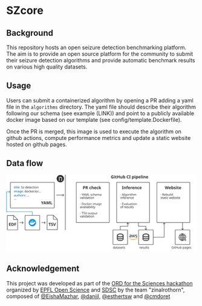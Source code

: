 # SZcore

## Background

This repository hosts an open seizure detection benchmarking platform.
The aim is to provide an open source platform for the community to submit their seizure detection algorithms and provide automatic benchmark results on various high quality datasets.

## Usage

Users can submit a containerized algorithm by opening a PR adding a yaml file in the `algorithms` directory. The yaml file should describe their algorithm following our schema (see example (LINK)) and point to a publicly available docker image based on our template (see config/template.Dockerfile).

Once the PR is merged, this image is used to execute the algorithm on github actions, compute performance metrics and update a static website hosted on github pages.

## Data flow

![overview](./doc/overview.svg)

## Acknowledgement

This project was developed as part of the [ORD for the Sciences hackathon](https://sdsc-hackathons.ch/) organized by [EPFL Open Science](https://www.epfl.ch/research/open-science/) and [SDSC](http://datascience.ch/) by the team "zinalrothorn", composed of [@EishaMazhar](https://github.com/EishaMazhar), [@danjjl](https://github.com/danjjl), [@esthertsw](https://github.com/esthertsw) and [@cmdoret](https://github.com/cmdoret)
